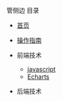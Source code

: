 <!-- docs/_sidebar.md -->

管侧边 目录

- [首页](/)
- [操作指南](guide)

- 前端技术

  - [javascript](web/JS/)
  - [Echarts](web/Echarts/)

- 后端技术
